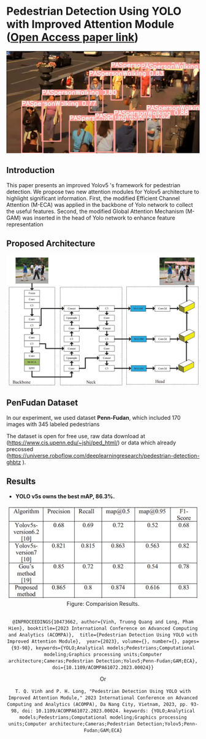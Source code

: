 # Pedestrian Detection Using YOLO with Improved Attention Module ([Open Access paper link](https://ieeexplore.ieee.org/document/10473662))

![avatar](figures/russia_5.png)

## Introduction

This paper presents an improved Yolov5 's framework for pedestrian detection. We propose two new attention modules for Yolov5 architecture to highlight significant information. First, the modified Efficient Channel Attention (M-ECA) was applied in the backbone of Yolo network to collect the useful features. Second, the modified Global Attention Mechanism (M-GAM) was inserted in the head of Yolo network to enhance feature representation

## Proposed Architecture

![avatar](figures/arhitecture.png)

## PenFudan  Dataset

In our experiment, we used dataset **Penn-Fudan**, which included 170 images with 345 labeled pedestrians



The dataset is open for free use, raw data download at (https://www.cis.upenn.edu/~jshi/ped_html/) or data which already precossed (https://universe.roboflow.com/deeplearningresearch/pedestrian-detection-ghbtz ). 




## Results

- **YOLO v5s owns the best mAP, 86.3%.**

<center><img src="figures/result.png" style="zoom:100%;"/> 

<div align=center>Figure: Comparision Results.</div>





## 
`
@INPROCEEDINGS{10473662,
  author={Vinh, Truong Quang and Long, Pham Hien},
  booktitle={2023 International Conference on Advanced Computing and Analytics (ACOMPA)}, 
  title={Pedestrian Detection Using YOLO with Improved Attention Module}, 
  year={2023},
  volume={},
  number={},
  pages={93-98},
  keywords={YOLO;Analytical models;Pedestrians;Computational modeling;Graphics processing units;Computer architecture;Cameras;Pedestrian Detection;Yolov5;Penn-Fudan;GAM;ECA},
  doi={10.1109/ACOMPA61072.2023.00024}}
`

Or
	
`T. Q. Vinh and P. H. Long, "Pedestrian Detection Using YOLO with Improved Attention Module," 2023 International Conference on Advanced Computing and Analytics (ACOMPA), Da Nang City, Vietnam, 2023, pp. 93-98, doi: 10.1109/ACOMPA61072.2023.00024. keywords: {YOLO;Analytical models;Pedestrians;Computational modeling;Graphics processing units;Computer architecture;Cameras;Pedestrian Detection;Yolov5;Penn-Fudan;GAM;ECA}`


